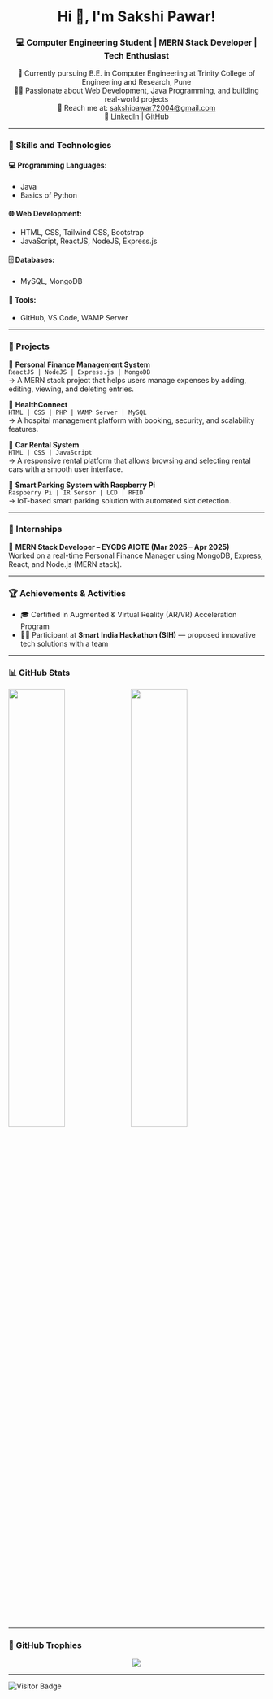 <h1 align="center">Hi 👋, I'm Sakshi Pawar!</h1>

<h3 align="center">💻 Computer Engineering Student | MERN Stack Developer | Tech Enthusiast</h3>

<p align="center">
  🚀 Currently pursuing B.E. in Computer Engineering at Trinity College of Engineering and Research, Pune<br>
  👩‍💻 Passionate about Web Development, Java Programming, and building real-world projects<br>
  📧 Reach me at: <a href="mailto:sakshipawar72004@gmail.com">sakshipawar72004@gmail.com</a><br>
  🔗 <a href="https://www.linkedin.com/in/sakshipawar72004/">LinkedIn</a> | 
  <a href="https://github.com/Sakshi72004">GitHub</a>
</p>

---

### 🌟 Skills and Technologies

#### 💻 Programming Languages:
- Java
- Basics of Python

#### 🌐 Web Development:
- HTML, CSS, Tailwind CSS, Bootstrap
- JavaScript, ReactJS, NodeJS, Express.js

#### 🗄️ Databases:
- MySQL, MongoDB

#### 🔧 Tools:
- GitHub, VS Code, WAMP Server

---

### 🧪 Projects

🔹 **Personal Finance Management System**  
`ReactJS | NodeJS | Express.js | MongoDB`  
→ A MERN stack project that helps users manage expenses by adding, editing, viewing, and deleting entries.

🔹 **HealthConnect**  
`HTML | CSS | PHP | WAMP Server | MySQL`  
→ A hospital management platform with booking, security, and scalability features.

🔹 **Car Rental System**  
`HTML | CSS | JavaScript`  
→ A responsive rental platform that allows browsing and selecting rental cars with a smooth user interface.

🔹 **Smart Parking System with Raspberry Pi**  
`Raspberry Pi | IR Sensor | LCD | RFID`  
→ IoT-based smart parking solution with automated slot detection.

---

### 💼 Internships

🧠 **MERN Stack Developer – EYGDS AICTE (Mar 2025 – Apr 2025)**  
Worked on a real-time Personal Finance Manager using MongoDB, Express, React, and Node.js (MERN stack).

---

### 🏆 Achievements & Activities

- 🎓 Certified in Augmented & Virtual Reality (AR/VR) Acceleration Program
- 👨‍💻 Participant at **Smart India Hackathon (SIH)** — proposed innovative tech solutions with a team

---

### 📊 GitHub Stats

<p align="left">
  <img src="https://github-readme-stats.vercel.app/api?username=Sakshi72004&show_icons=true&theme=tokyonight" width="47%" />
  <img src="https://github-readme-stats.vercel.app/api/top-langs/?username=Sakshi72004&layout=compact&theme=tokyonight" width="47%" />
</p>

---

### 🏅 GitHub Trophies

<p align="center">
  <img src="https://github-profile-trophy.vercel.app/?username=Sakshi72004&theme=darkhub&no-bg=true" />
</p>

---

![Visitor Badge](https://komarev.com/ghpvc/?username=Sakshi72004)

